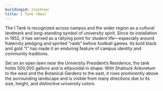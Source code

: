 ```yaml
---
buildingid: itanknew
title: I Tank (New)
---
```


The I Tank is recognized across campus and the wider region as a cultural landmark and long-standing symbol of university spirit. Since its installation in 1952, it has served as a rallying point for student life—especially around fraternity pledging and spirited “raids” before football games. Its bold black and gold “I” has made it an enduring feature of campus identity and community traditions.

Set on an open lawn near the University President’s Residence, the tank holds 500,000 gallons and is ellipsoidal in shape. With Shattuck Arboretum to the west and the Botanical Gardens to the east, it rises prominently above the surrounding landscape and is visible from many directions due to its size, height, and distinctive university colors.

